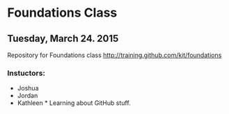 # Foundations Class
## Tuesday, March 24. 2015

Repository for Foundations class http://training.github.com/kit/foundations

### Instuctors:

* Joshua 
* Jordan
* Kathleen
       * Learning about GitHub stuff.
